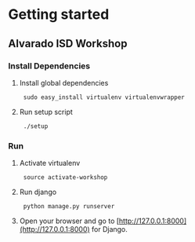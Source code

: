 
# Getting started

## Alvarado ISD Workshop

### Install Dependencies

1. Install global dependencies

        sudo easy_install virtualenv virtualenvwrapper

1. Run setup script

        ./setup

### Run

1. Activate virtualenv

        source activate-workshop

1. Run django

        python manage.py runserver

1. Open your browser and go to [http://127.0.0.1:8000](http://127.0.0.1:8000) for Django.
